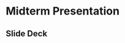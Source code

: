 # Midterm Presentation

## Slide Deck
<object data="decks/G5.pdf" width="1000" height="1000" type='application/pdf'/>